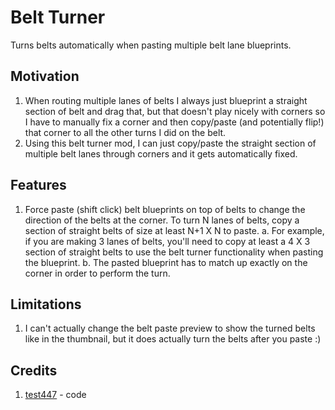 # Belt Turner
Turns belts automatically when pasting multiple belt lane blueprints.

## Motivation
1. When routing multiple lanes of belts I always just blueprint a straight section of belt and drag that, but that doesn't play nicely with corners so I have to manually fix a corner and then copy/paste (and potentially flip!) that corner to all the other turns I did on the belt.
2. Using this belt turner mod, I can just copy/paste the straight section of multiple belt lanes through corners and it gets automatically fixed.

## Features
1. Force paste (shift click) belt blueprints on top of belts to change the direction of the belts at the corner. To turn N lanes of belts, copy a section of straight belts of size at least N+1 X N to paste.
  a. For example, if you are making 3 lanes of belts, you'll need to copy at least a 4 X 3 section of straight belts to use the belt turner functionality when pasting the blueprint.
  b. The pasted blueprint has to match up exactly on the corner in order to perform the turn.

## Limitations
1. I can't actually change the belt paste preview to show the turned belts like in the thumbnail, but it does actually turn the belts after you paste :)

## Credits
1. [test447](https://mods.factorio.com/user/test447) - code